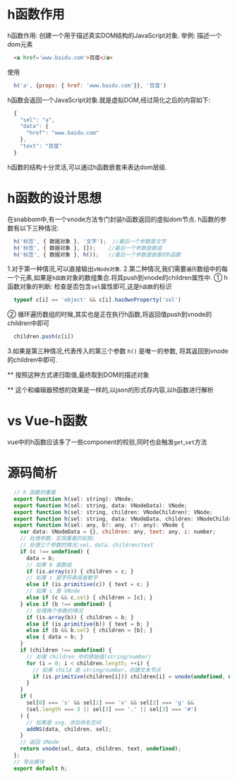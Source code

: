 
# h函数作用

h函数作用: 创建一个用于描述真实DOM结构的JavaScript对象.
举例:
  描述一个dom元素
  ```html
    <a href='www.baidu.com'>百度</a>
  ```
  使用
  ```js
    h('a', {props: { href: 'www.baidu.com'}}, '百度')
  ```
  h函数会返回一个JavaScript对象.就是虚拟DOM,经过简化之后的内容如下:
  ```js
    {
      "sel": "a",
      "data": {
        "href": "www.baidu.com"
      },
      "text": "百度"
    }
  ```
h函数的结构十分灵活,可以通过h函数嵌套来表达dom层级.

# h函数的设计思想

在snabbom中,有一个vnode方法专门封装h函数返回的虚拟dom节点.
h函数的参数有以下三种情况:
```js
  h('标签', { 数据对象 }, '文字');	//最后一个参数是文字
  h('标签', { 数据对象 }, []);	//最后一个参数是数组
  h('标签', { 数据对象 }, h());	//最后一个参数是嵌套的h函数
```
1.对于第一种情况,可以直接输出`vNode对象`.
2.第二种情况,我们需要`遍历`数组中的每一个元素,如果是`h函数`对象的数组集合.将其push到vnode的children属性中.
  ① h函数对象的判断:
  检查是否包含`sel`属性即可,这是`h函数`的标识
  ```js
    typeof c[i] == 'object' && c[i].hasOwnProperty('sel')
  ```
  ② 循环遍历数组的时候,其实也是正在执行h函数,将返回值push到vnode的children中即可
  ```js
    children.push(c[i])
  ```
3.如果是第三种情况,代表传入的第三个参数 `h()` 是唯一的参数, 将其返回到vnode的children中即可.

** 按照这种方式递归取值,最终取到DOM的描述对象

** 这个和编辑器预想的效果是一样的,以json的形式存内容,以h函数进行解析

# vs Vue-h函数

vue中的h函数应该多了一些component的校验,同时也会触发`get`,`set`方法

# 源码简析

```jsx
  // h 函数的重载
  export function h(sel: string): VNode;
  export function h(sel: string, data: VNodeData): VNode;
  export function h(sel: string, children: VNodeChildren): VNode;
  export function h(sel: string, data: VNodeData, children: VNodeChildren): VNode;
  export function h(sel: any, b?: any, c?: any): VNode {
    var data: VNodeData = {}, children: any, text: any, i: number;
    // 处理参数，实现重载的机制.
    // 处理三个参数的情况:sel、data、children/text
    if (c !== undefined) {
      data = b;
      // 如果 b 是数组
      if (is.array(c)) { children = c; }
      // 如果 c 是字符串或者数字
      else if (is.primitive(c)) { text = c; }
      // 如果 c 是 VNode
      else if (c && c.sel) { children = [c]; }
    } else if (b !== undefined) {
      // 处理两个参数的情况
      if (is.array(b)) { children = b; }
      else if (is.primitive(b)) { text = b; }
      else if (b && b.sel) { children = [b]; }
      else { data = b; }
    }
    if (children !== undefined) {
      // 处理 children 中的原始值(string/number)
      for (i = 0; i < children.length; ++i) {
        // 如果 child 是 string/number，创建文本节点
        if (is.primitive(children[i])) children[i] = vnode(undefined, undefined, undefined, children[i], undefined);
      }
    }
    if (
      sel[0] === 's' && sel[1] === 'v' && sel[2] === 'g' &&
      (sel.length === 3 || sel[3] === '.' || sel[3] === '#')
    ) {
      // 如果是 svg，添加命名空间
      addNS(data, children, sel);
    }
    // 返回 VNode
    return vnode(sel, data, children, text, undefined);
  };
  // 导出模块
  export default h;
```
